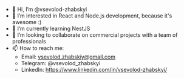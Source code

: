 - 👋 Hi, I’m @vsevolod-zhabskyi
- 👀 I’m interested in React and Node.js development, because it's awesome :)
- 🌱 I’m currently learning NestJS
- 💞️ I’m looking to collaborate on commercial projects with a team of professionals
- 📫 How to reach me: 
  - Email: vsevolod.zhabskiy@gmail.com
  - Telegram: @vsevolod_zhabskyi
  - LinkedIn: https://www.linkedin.com/in/vsevolod-zhabskyi/
